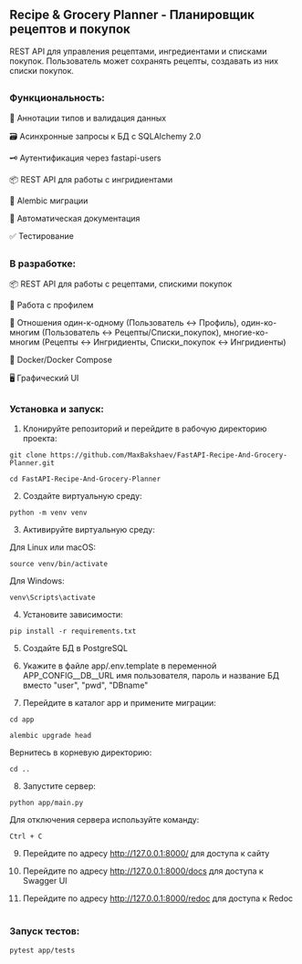 ## Recipe & Grocery Planner - Планировщик рецептов и покупок

REST API для управления рецептами, ингредиентами и списками покупок. Пользователь может сохранять рецепты, создавать из них списки покупок.
##
### Функциональность:

📐 Аннотации типов и валидация данных

🗃️ Асинхронные запросы к БД с SQLAlchemy 2.0  

🗝️ Аутентификация через fastapi-users

📦 REST API для работы с ингридиентами

📄 Alembic миграции

📝 Автоматическая документация

✅ Тестирование

##

### В разработке:

📦 REST API для работы с рецептами, спискими покупок

🧑 Работа с профилем

🔁 Отношения один-к-одному (Пользователь ↔ Профиль), один-ко-многим (Пользователь ↔ Рецепты/Списки_покупок), многие-ко-многим (Рецепты ↔ Ингридиенты, Списки_покупок ↔ Ингридиенты)

🐳 Docker/Docker Compose

🖥️ Графический UI

##

### Установка и запуск:

1. Клонируйте репозиторий и перейдите в рабочую директорию проекта:
```
git clone https://github.com/MaxBakshaev/FastAPI-Recipe-And-Grocery-Planner.git
```
```
cd FastAPI-Recipe-And-Grocery-Planner
```

2. Создайте виртуальную среду:
```
python -m venv venv
```

3. Активируйте виртуальную среду:

Для Linux или macOS:
```
source venv/bin/activate
```
Для Windows:
```
venv\Scripts\activate
```

4. Установите зависимости:
```
pip install -r requirements.txt
```

5. Создайте БД в PostgreSQL

6. Укажите в файле app/.env.template в переменной APP_CONFIG__DB__URL имя пользователя, пароль и название БД вместо "user", "pwd", "DBname"

7. Перейдите в каталог app и примените миграции:
```
cd app
```
```
alembic upgrade head
```
Вернитесь в корневую директорию:
```
cd ..
```

8. Запустите сервер:
```
python app/main.py
```
Для отключения сервера используйте команду:
```
Ctrl + C
```

9. Перейдите по адресу http://127.0.0.1:8000/ для доступа к сайту

10. Перейдите по адресу http://127.0.0.1:8000/docs для доступа к Swagger UI

11. Перейдите по адресу http://127.0.0.1:8000/redoc для доступа к Redoc

#
### Запуск тестов:
```
pytest app/tests
```